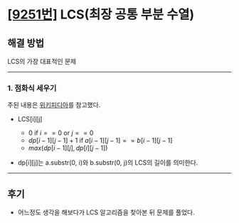 # [[9251번]](https://www.acmicpc.net/problem/9251) LCS(최장 공통 부분 수열)

## 해결 방법

LCS의 가장 대표적인 문제

---

### 1. 점화식 세우기

주된 내용은 [위키피디아](https://ko.wikipedia.org/wiki/%EC%B5%9C%EC%9E%A5_%EA%B3%B5%ED%86%B5_%EB%B6%80%EB%B6%84_%EC%88%98%EC%97%B4)를 참고했다.

- LCS[i][j]
  - $0$ if $i == 0$ or $j == 0$
  - $dp[i - 1][j - 1] + 1$ if $a[i - 1][j - 1] == b[i - 1][j - 1]$
  - $max(dp[i - 1][j], dp[i][j - 1])$

- dp[i][j]는 a.substr(0, i)와 b.substr(0, j)의 LCS의 길이를 의미한다.

---

## 후기

- 어느정도 생각을 해보다가 LCS 알고리즘을 찾아본 뒤 문제를 풀었다.